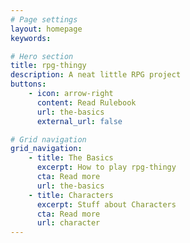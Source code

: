 ```yaml
---
# Page settings
layout: homepage
keywords:

# Hero section
title: rpg-thingy
description: A neat little RPG project
buttons:
    - icon: arrow-right
      content: Read Rulebook
      url: the-basics
      external_url: false

# Grid navigation
grid_navigation:
    - title: The Basics
      excerpt: How to play rpg-thingy
      cta: Read more
      url: the-basics
    - title: Characters
      excerpt: Stuff about Characters
      cta: Read more
      url: character
---
```

